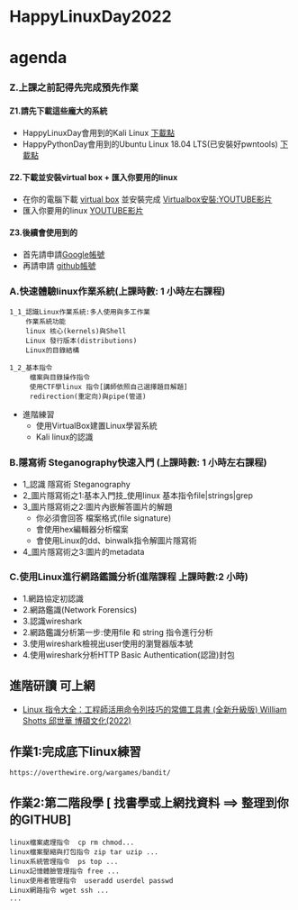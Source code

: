 # HappyLinuxDay2022

# agenda
### Z.上課之前記得先完成預先作業
#### Z1.請先下載這些龐大的系統
- HappyLinuxDay會用到的Kali Linux [下載點](https://drive.google.com/file/d/1m620Z7KAOSUOLdFH92FYLE2NINb-vJsn/view?usp=sharing)
- HappyPythonDay會用到的Ubuntu Linux 18.04 LTS(已安裝好pwntools)  [下載點](https://drive.google.com/file/d/1aP-qCFP6jKsGYXtKy9ahwZleQSENEi7C/view?usp=sharing)

#### Z2.下載並安裝virtual box + 匯入你要用的linux
- 在你的電腦下載 [virtual box](https://www.virtualbox.org/wiki/Downloads) 並安裝完成 [Virtualbox安裝:YOUTUBE影片](https://youtu.be/FC0CX71aGnc)
- 匯入你要用的linux  [YOUTUBE影片](https://youtu.be/GTpQR7fZcwE)

#### Z3.後續會使用到的
- 首先請申請[Google帳號](https://www.google.com/)
- 再請申請 [github帳號](https://github.com/)

### A.快速體驗linux作業系統(上課時數: 1 小時左右課程)
```
1_1_認識Linux作業系統:多人使用與多工作業
    作業系統功能
    linux 核心(kernels)與Shell
    Linux 發行版本(distributions)
    Linux的目錄結構
   
1_2_基本指令
     檔案與目錄操作指令
     使用CTF學linux 指令[講師依照自己選擇題目解題]
     redirection(重定向)與pipe(管道)
```
- 進階練習
  - 使用VirtualBox建置Linux學習系統
  - Kali linux的認識

### B.隱寫術 Steganography快速入門 (上課時數: 1 小時左右課程)
- 1_認識 隱寫術 Steganography 
- 2_圖片隱寫術之1:基本入門技_使用linux 基本指令file|strings|grep
- 3_圖片隱寫術之2:圖片內嵌解答圖片的解題
  - 你必須會回答 檔案格式(file signature)
  - 會使用hex編輯器分析檔案
  - 會使用Linux的dd、binwalk指令解圖片隱寫術
- 4_圖片隱寫術之3:圖片的metadata    

### C.使用Linux進行網路鑑識分析(進階課程 上課時數:2 小時)
- 1.網路協定初認識
- 2.網路鑑識(Network Forensics)
- 3.認識wireshark
- 2.網路鑑識分析第一步:使用file 和 string 指令進行分析
- 3.使用wireshark檢視出user使用的瀏覽器版本號
- 4.使用wireshark分析HTTP Basic Authentication(認證)封包







## 進階研讀 可上網
- [Linux 指令大全：工程師活用命令列技巧的常備工具書 (全新升級版) William Shotts 邱世華  博碩文化(2022)](https://www.tenlong.com.tw/products/9786263331075?list_name=srh)


## 作業1:完成底下linux練習
```
https://overthewire.org/wargames/bandit/
```
## 作業2:第二階段學 [ 找書學或上網找資料 ==> 整理到你的GITHUB]
```
linux檔案處理指令  cp rm chmod...
linux檔案壓縮與打包指令 zip tar uzip ...
linux系統管理指令  ps top ...
Linux記憶體臉管理指令 free ...
linux使用者管理指令  useradd userdel passwd
Linux網路指令 wget ssh ...
...

